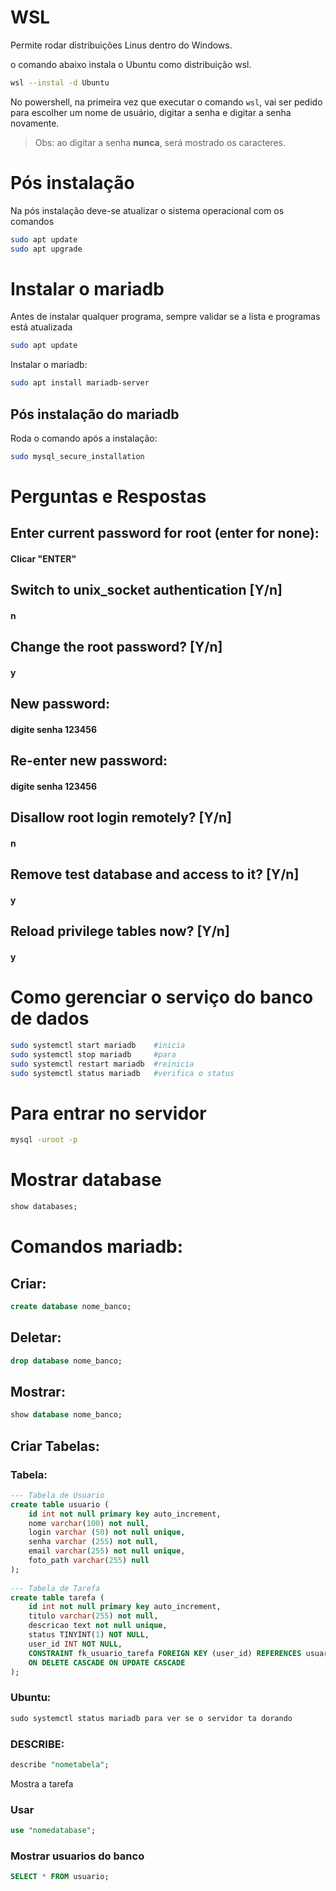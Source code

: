 # WSL
Permite rodar distribuições Linus  dentro do Windows.


o comando abaixo instala o Ubuntu como distribuição wsl.

```bash 
wsl --instal -d Ubuntu

```
No powershell, na primeira vez que executar o comando `wsl`, 
vai ser pedido para escolher um nome de usuário,
digitar a senha e digitar a senha novamente.

> Obs: ao digitar a senha **nunca**, será mostrado os caracteres.

# Pós instalação 
Na pós instalação deve-se atualizar o sistema operacional com os comandos 

```bash
sudo apt update
sudo apt upgrade
```

# Instalar o **mariadb**

Antes de instalar qualquer programa, sempre validar se a lista e programas está atualizada
```bash
sudo apt update
```
Instalar o mariadb:
```bash
sudo apt install mariadb-server
```
## Pós instalação do mariadb
Roda o comando após a instalação: 
```bash
sudo mysql_secure_installation
```
# Perguntas e Respostas

## Enter current password for root (enter for none): 
#### Clicar "ENTER" 
## Switch to unix_socket authentication [Y/n]        
#### n
## Change the root password? [Y/n]                   
#### y
## New password:                                     
#### digite senha 123456
## Re-enter new password:                            
#### digite senha 123456
## Disallow root login remotely? [Y/n]               
#### n
## Remove test database and access to it? [Y/n]      
#### y
## Reload privilege tables now? [Y/n] 
#### y

# Como gerenciar o serviço do banco de dados 
```bash
sudo systemctl start mariadb    #inicia
sudo systemctl stop mariadb     #para
sudo systemctl restart mariadb  #reinicia
sudo systemctl status mariadb   #verifica o status
```

# Para entrar no servidor 
```bash
mysql -uroot -p
```

# Mostrar database 
```sql
show databases;
```

# Comandos mariadb:

## Criar:
```sql
create database nome_banco;
```

## Deletar:
```sql
drop database nome_banco;
```

## Mostrar:
```sql
show database nome_banco;
```
## Criar Tabelas:
### Tabela: 
```sql
--- Tabela de Usuario
create table usuario (
    id int not null primary key auto_increment,
    nome varchar(100) not null,
    login varchar (50) not null unique,
    senha varchar (255) not null,
    email varchar(255) not null unique,
    foto_path varchar(255) null
);
 
--- Tabela de Tarefa
create table tarefa (
    id int not null primary key auto_increment,
    titulo varchar(255) not null,
    descricao text not null unique,
    status TINYINT(1) NOT NULL,
    user_id INT NOT NULL,
    CONSTRAINT fk_usuario_tarefa FOREIGN KEY (user_id) REFERENCES usuario(id) -- LAÇO DE LIGAÇÃO
    ON DELETE CASCADE ON UPDATE CASCADE
);


```
### Ubuntu:
```sql
sudo systemctl status mariadb para ver se o servidor ta dorando

```

### DESCRIBE:
```sql
describe "nometabela"; 

```
Mostra a tarefa

### Usar 
```sql
use "nomedatabase"; 

```
### Mostrar usuarios do banco 
```sql
SELECT * FROM usuario; 

```
